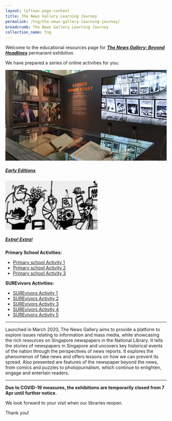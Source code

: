 ```yaml
---
layout: leftnav-page-content
title: The News Gallery Learning Journey
permalink: /tng/the-news-gallery-learning-journey/
breadcrumb: The News Gallery Learning Journey
collection_name: tng
---
```


Welcome to the educational resources page for [***The News Gallery: Beyond Headlines***](https://exhibitions.nlb.gov.sg/exhibitions/current-exhibitions/newsgallery) permanent exhibition. 

We have prepared a series of online activities for you:

<div>
	<div class="row is-multiline">
		<div class="col is-half-tablet padding--bottom--lg">
			<a href="/tng/pri-activity/" class="project-link">
				<img src="/images/tng-pri-activity3.jpg" alt="Early Editions" class="project-image">
			<div class="project-card">
				<div class="project-title margin--bottom--xs">
					<h5><b>Early Editions</b></h5>
				</div>
			</div>
			</a>
		</div>
		<div class="col is-half-tablet padding--bottom--lg">
			<a href="/tng/pri-activity2/" class="project-link">
				<img src="/images/tng-pri-activity2.jpg" alt="Extra! Extra!" class="project-image">
			<div class="project-card">
				<div class="project-title margin--bottom--xs">
					<h5><b>Extra! Extra!</b></h5>
				</div>
			</div>
			</a>
		</div>
	</div>
</div>

**Primary School Activities:**

- [Primary school Activity 1](https://sure.nlb.gov.sg/tng/pri-activity/)
- [Primary school Activity 2](https://sure.nlb.gov.sg/tng/pri-activity2/)
- [Primary school Activity 3](https://sure.nlb.gov.sg/tng/pri-activity3/)



**SUREvivors Activities:**

- [SUREvivors Activity 1](https://sure.nlb.gov.sg/tng/surevivors-activity/) 
- [SUREvivors Activity 2](/tng/surevivors-activity2/)
- [SUREvivors Activity 3](/tng/surevivors-activity3/)
- [SUREvivors Activity 4](/tng/surevivors-activity4/)
- [SUREvivors Activity 5](/tng/surevivors-activity5/)

<hr>

Launched in March 2020, The News Gallery aims to provide a platform to explore issues relating to information and mass media, while showcasing the rich resources on Singapore newspapers in the National Library. It tells the stories of newspapers in Singapore and uncovers key historical events of the nation through the perspectives of news reports. It explores the phenomenon of fake news and offers lessons on how we can prevent its spread. Also presented are features of the newspaper beyond the news, from comics and puzzles to photojournalism, which continue to enlighten, engage and entertain readers. 

<hr>

**Due to COVID-19 measures, the exhibitions are temporarily closed from 7 Apr until further notice.**

We look forward to your visit when our libraries reopen. 

Thank you!